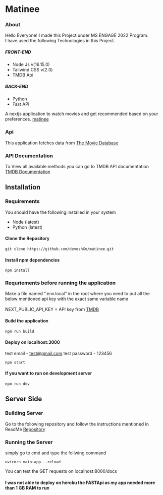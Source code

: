 # Matinee

### About
Hello Everyone!
I made this Project under MS ENGAGE 2022 Program.<br>
I have used the following Technologies in this Project.<br>

##### FRONT-END
<ul>
  <li>Node Js v(16.15.0)</li>
  <li>Tailwind CSS v(2.0)</li>
  <li>TMDB Api</li>
</ul>

##### BACK-END
<ul>
  <li>Python </li>
  <li>Fast API </li>
</ul>



A nextjs application to watch movies and get recommended based on your preferences.
[matinee](https://matinee.vercel.app/)

### Api

This application fetches data from [The Movie Database](https://www.themoviedb.org/)

### API Documentation

To View all available methods you can go to TMDB API documentation [TMDB Documentation](https://developers.themoviedb.org/3)

## Installation

### Requirements

You should have the following installed in your system

<ul>
  <li>Node (latest)</li>
  <li>Python (latest)</li>
</ul>

#### Clone the Repository
```
git clone https://github.com/deveshXm/matinee.git
```
#### Install npm dependencies

```
npm install
```

### Requriements before running the application

Make a file named ".env.local" in the root where you need to put all the below mentioned api key with the exact same variable name
<br>
<br>
NEXT_PUBLIC_API_KEY = API key from [TMDB](https://developers.themoviedb.org/3)

#### Build the application

```
npm run build
```

#### Deploy on localhost:3000

test email - test@gmail.com
test password - 123456

```
npm start
```

#### If you want to run on development server

```
npm run dev
```

## Server Side

### Building Server

Go to the following repository and follow the instructions mentioned in ReadMe [Repository](https://github.com/deveshXm/movie-recommendation-algorithm)

### Running the Server

simply go to cmd and type the follwing command
```
uvicorn main:app --reload
```

You can test the GET requests on localhost:8000/docs


#### I was not able to deploy on heroku the FASTApi as my app needed more than 1 GB RAM to run

